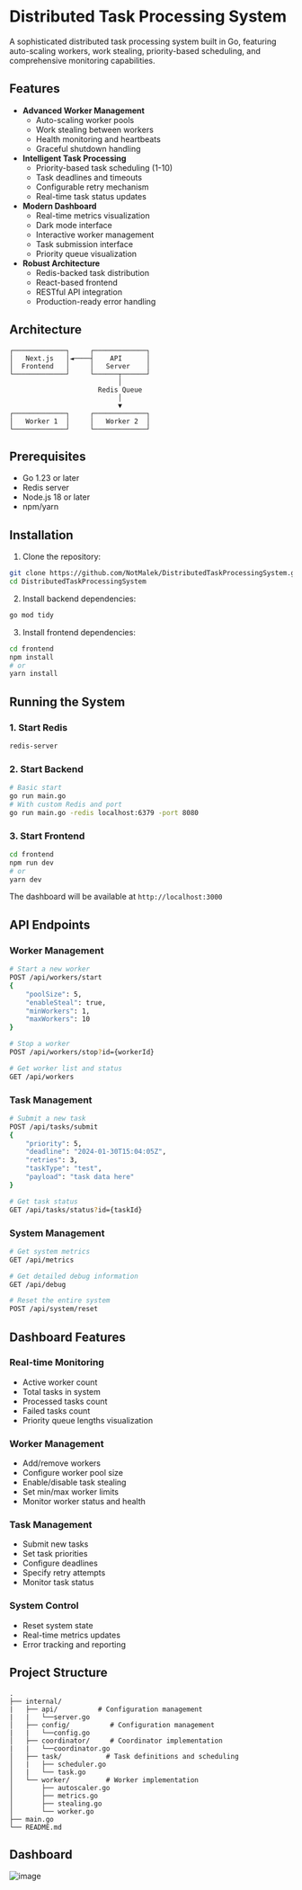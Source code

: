 # Distributed Task Processing System

A sophisticated distributed task processing system built in Go, featuring auto-scaling workers, work stealing, priority-based scheduling, and comprehensive monitoring capabilities.

## Features
- **Advanced Worker Management**
    - Auto-scaling worker pools
    - Work stealing between workers
    - Health monitoring and heartbeats
    - Graceful shutdown handling
- **Intelligent Task Processing**
    - Priority-based task scheduling (1-10)
    - Task deadlines and timeouts
    - Configurable retry mechanism
    - Real-time task status updates
- **Modern Dashboard**
    - Real-time metrics visualization
    - Dark mode interface
    - Interactive worker management
    - Task submission interface
    - Priority queue visualization
- **Robust Architecture**
    - Redis-backed task distribution
    - React-based frontend
    - RESTful API integration
    - Production-ready error handling

## Architecture

```
┌─────────────┐     ┌─────────────┐
│   Next.js   │◄────┤    API      │
│  Frontend   │     │   Server    │
└─────────────┘     └──────┬──────┘
                           │
                      Redis Queue
                           │
                           ▼
┌─────────────┐     ┌─────────────┐
│   Worker 1  │     │   Worker 2  │
└─────────────┘     └─────────────┘
```

## Prerequisites
- Go 1.23 or later
- Redis server
- Node.js 18 or later
- npm/yarn

## Installation

1. Clone the repository:
```bash
git clone https://github.com/NotMalek/DistributedTaskProcessingSystem.git
cd DistributedTaskProcessingSystem
```

2. Install backend dependencies:
```bash
go mod tidy
```

3. Install frontend dependencies:
```bash
cd frontend
npm install
# or
yarn install
```

## Running the System

### 1. Start Redis
```bash
redis-server
```

### 2. Start Backend
```bash
# Basic start
go run main.go
# With custom Redis and port
go run main.go -redis localhost:6379 -port 8080
```

### 3. Start Frontend
```bash
cd frontend
npm run dev
# or
yarn dev
```

The dashboard will be available at `http://localhost:3000`

## API Endpoints

### Worker Management
```bash
# Start a new worker
POST /api/workers/start
{
    "poolSize": 5,
    "enableSteal": true,
    "minWorkers": 1,
    "maxWorkers": 10
}

# Stop a worker
POST /api/workers/stop?id={workerId}

# Get worker list and status
GET /api/workers
```

### Task Management
```bash
# Submit a new task
POST /api/tasks/submit
{
    "priority": 5,
    "deadline": "2024-01-30T15:04:05Z",
    "retries": 3,
    "taskType": "test",
    "payload": "task data here"
}

# Get task status
GET /api/tasks/status?id={taskId}
```

### System Management
```bash
# Get system metrics
GET /api/metrics

# Get detailed debug information
GET /api/debug

# Reset the entire system
POST /api/system/reset
```

## Dashboard Features

### Real-time Monitoring
- Active worker count
- Total tasks in system
- Processed tasks count
- Failed tasks count
- Priority queue lengths visualization

### Worker Management
- Add/remove workers
- Configure worker pool size
- Enable/disable task stealing
- Set min/max worker limits
- Monitor worker status and health

### Task Management
- Submit new tasks
- Set task priorities
- Configure deadlines
- Specify retry attempts
- Monitor task status

### System Control
- Reset system state
- Real-time metrics updates
- Error tracking and reporting

## Project Structure

```
.
├── internal/
|   ├── api/          # Configuration management
|   |   └──server.go
│   ├── config/          # Configuration management
|   |   └──config.go
│   ├── coordinator/     # Coordinator implementation
|   |   └──coordinator.go
│   ├── task/           # Task definitions and scheduling
│   |   ├── scheduler.go
│   |   └── task.go
│   └── worker/         # Worker implementation
│       ├── autoscaler.go
│       ├── metrics.go
│       ├── stealing.go
│       └── worker.go
├── main.go
└── README.md
```
## Dashboard

![image](https://github.com/user-attachments/assets/8f4fcea1-16d9-4e7b-9e34-56261d27ca8f)


